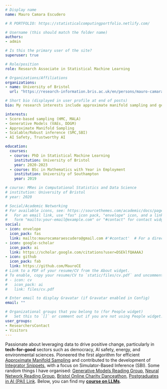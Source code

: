```yaml
---
# Display name
name: Mauro Camara Escudero

# R PORTFOLIO: https://statisticalcomputingportfolio.netlify.com/

# Username (this should match the folder name)
authors:
- admin

# Is this the primary user of the site?
superuser: true

# Role/position
role: Research Associate in Statistical Machine Learning 

# Organizations/Affiliations
organizations:
- name: University of Bristol
  url: "https://research-information.bris.ac.uk/en/persons/mauro-camara-escudero-2"

# Short bio (displayed in user profile at end of posts)
bio: My research interests include approximate manifold sampling and generative models.

interests:
- Score-based sampling (HMC, MALA)
- Generative Models (VAEs, DDGM)
- Approximate Manifold Sampling
- Scalable/Robust inference (SMC,SBI)
- AI Safety, Trustworthy AI

education:
  courses:
  - course: PhD in Statistical Machine Learning
    institution: University of Bristol
    year: 2020-2023
  - course: BSc in Mathematics with Year in Employment
    institution: University of Southampton
    year: 2019

# course: MRes in Computational Statistics and Data Science
# institution: University of Bristol
# year: 2020

# Social/Academic Networking
# For available icons, see: https://sourcethemes.com/academic/docs/page-builder/#icons
#   For an email link, use "fas" icon pack, "envelope" icon, and a link in the
#   form "mailto:your-email@example.com" or "#contact" for contact widget.
social:
- icon: envelope
  icon_pack: fas
  link: mailto:maurocamaraescudero@gmail.com #'#contact'  # For a direct email link, use "mailto:test@example.org".
- icon: google-scholar
  icon_pack: ai
  link: https://scholar.google.com/citations?user=DSEklfQAAAAJ
- icon: github
  icon_pack: fab
  link: https://github.com/MauroCE
# Link to a PDF of your resume/CV from the About widget.
# To enable, copy your resume/CV to `static/files/cv.pdf` and uncomment the lines below.
# - icon: cv
#   icon_pack: ai
#   link: files/cv.pdf

# Enter email to display Gravatar (if Gravatar enabled in Config)
email: ""

# Organizational groups that you belong to (for People widget)
#   Set this to `[]` or comment out if you are not using People widget.
user_groups:
- ResearchersContact
- Visitors
---
```

Passionate about leveraging data to drive positive change, particularly in **tech-for-good** sectors such as democracy, AI safety, energy, and environmental sciences. Pioneered the first algorithm for efficient [Approximate Manifold Sampling](https://maurocamaraescudero.netlify.app/phd_thesis.pdf) and contributed to the development of [Integrator Snippets](https://github.com/MauroCE/IntegratorSnippets), with a focus on Simulator-Based Inference (SBI). Some random things I have organised: [Generative Models Reading Group](https://github.com/MauroCE/GMRG), [Neural Network Reading Group](https://neuralnetworksbristol.netlify.app/), [Bristol Online Charity Danceathon](https://epigram.org.uk/2020/07/24/bristol-dance-groups-host-charity-danceathon/), [Postgraduates in AI (PAI) Link](https://compass.blogs.bristol.ac.uk/events/pai-link/). Below, you can find my [**course on LLMs**](/#ramblings).
